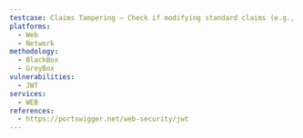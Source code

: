```yaml
---
testcase: Claims Tampering – Check if modifying standard claims (e.g., role, sub, username) affects access control when signature bypass occurs. Web (HTTP/HTTPS) service
platforms: 
  - Web
  - Network
methodology: 
  - BlackBox
  - GreyBox
vulnerabilities:
  - JWT
services:
  - WEB
references:
  - https://portswigger.net/web-security/jwt
---
```

